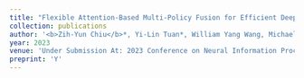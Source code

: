 ```yaml
---
title: "Flexible Attention-Based Multi-Policy Fusion for Efficient Deep Reinforcement Learning"
collection: publications
author: '<b>Zih-Yun Chiu</b>*, Yi-Lin Tuan*, William Yang Wang, Michael C. Yip'
year: 2023
venue: 'Under Submission At: 2023 Conference on Neural Information Processing Systems (NeurIPS).'
preprint: 'Y'
---
```

